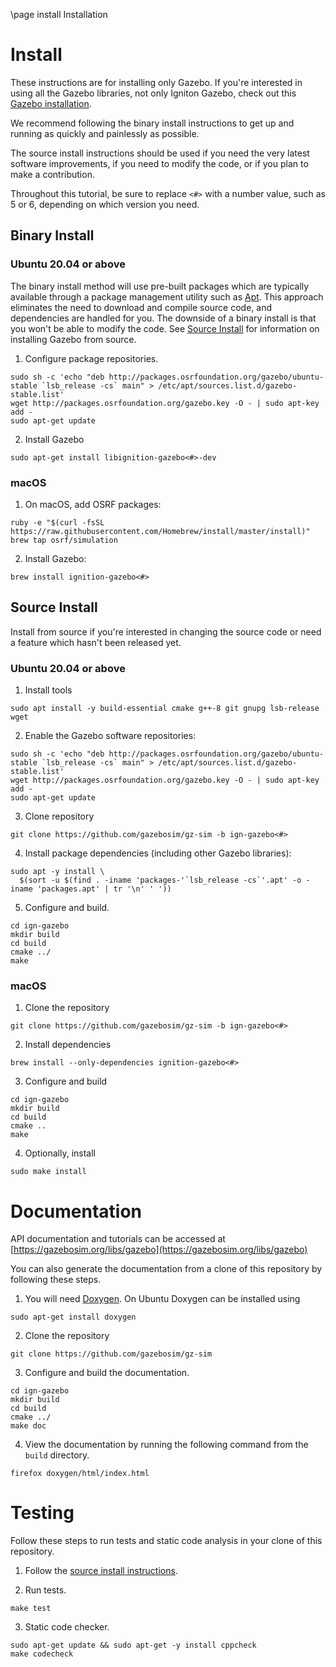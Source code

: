 \page install Installation

# Install

These instructions are for installing only Gazebo. If you're interested
in using all the Gazebo libraries, not only Igniton Gazebo, check out this
[Gazebo installation](https://gazebosim.org/docs/latest/install).

We recommend following the binary install instructions to get up and running as
quickly and painlessly as possible.

The source install instructions should be used if you need the very latest
software improvements, if you need to modify the code, or if you plan to make a
contribution.

Throughout this tutorial, be sure to replace `<#>` with a number value, such as
5 or 6, depending on which version you need.

## Binary Install

### Ubuntu 20.04 or above

The binary install method will use pre-built packages which are typically
available through a package management utility such as [Apt](https://wiki.debian.org/Apt).
This approach eliminates the need to download and compile source code, and dependencies
are handled for you. The downside of a binary install is that you won't be able to modify
the code. See [Source Install](#source-install) for information on
installing Gazebo from source.

1. Configure package repositories.
  ```
  sudo sh -c 'echo "deb http://packages.osrfoundation.org/gazebo/ubuntu-stable `lsb_release -cs` main" > /etc/apt/sources.list.d/gazebo-stable.list'
  wget http://packages.osrfoundation.org/gazebo.key -O - | sudo apt-key add -
  sudo apt-get update
  ```

2. Install Gazebo
  ```
  sudo apt-get install libignition-gazebo<#>-dev
  ```

### macOS

1. On macOS, add OSRF packages:
  ```
  ruby -e "$(curl -fsSL https://raw.githubusercontent.com/Homebrew/install/master/install)"
  brew tap osrf/simulation
  ```

2. Install Gazebo:
  ```
  brew install ignition-gazebo<#>
  ```

## Source Install

Install from source if you're interested in changing the source code or need a
feature which hasn't been released yet.

### Ubuntu 20.04 or above

1. Install tools
  ```
  sudo apt install -y build-essential cmake g++-8 git gnupg lsb-release wget
  ```

2. Enable the Gazebo software repositories:
  ```
  sudo sh -c 'echo "deb http://packages.osrfoundation.org/gazebo/ubuntu-stable `lsb_release -cs` main" > /etc/apt/sources.list.d/gazebo-stable.list'
  wget http://packages.osrfoundation.org/gazebo.key -O - | sudo apt-key add -
  sudo apt-get update
  ```

3. Clone repository
  ```
  git clone https://github.com/gazebosim/gz-sim -b ign-gazebo<#>
  ```

4. Install package dependencies (including other Gazebo libraries):
  ```
  sudo apt -y install \
    $(sort -u $(find . -iname 'packages-'`lsb_release -cs`'.apt' -o -iname 'packages.apt' | tr '\n' ' '))
  ```

5. Configure and build.
  ```
  cd ign-gazebo
  mkdir build
  cd build
  cmake ../
  make
  ```

### macOS

1. Clone the repository
  ```
  git clone https://github.com/gazebosim/gz-sim -b ign-gazebo<#>
  ```

2. Install dependencies
  ```
  brew install --only-dependencies ignition-gazebo<#>
  ```

3. Configure and build
  ```
  cd ign-gazebo
  mkdir build
  cd build
  cmake ..
  make
  ```

4. Optionally, install
  ```
  sudo make install
  ```

# Documentation

API documentation and tutorials can be accessed at [https://gazebosim.org/libs/gazebo](https://gazebosim.org/libs/gazebo)

You can also generate the documentation from a clone of this repository by following these steps.

1. You will need [Doxygen](http://www.doxygen.org/). On Ubuntu Doxygen can be installed using
  ```
  sudo apt-get install doxygen
  ```

2. Clone the repository
  ```
  git clone https://github.com/gazebosim/gz-sim
  ```

3. Configure and build the documentation.
  ```
  cd ign-gazebo
  mkdir build
  cd build
  cmake ../
  make doc
  ```

4. View the documentation by running the following command from the `build` directory.
  ```
  firefox doxygen/html/index.html
  ```

# Testing

Follow these steps to run tests and static code analysis in your clone of this repository.

1. Follow the [source install instructions](#source-install).

2. Run tests.
  ```
  make test
  ```

3. Static code checker.
  ```
  sudo apt-get update && sudo apt-get -y install cppcheck
  make codecheck
  ```
